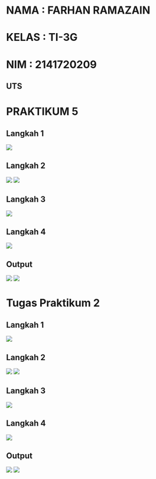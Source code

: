 # NAMA : FARHAN RAMAZAIN
# KELAS : TI-3G
# NIM : 2141720209
## UTS

# PRAKTIKUM 5

## Langkah 1
![](ss/l1.png)
## Langkah 2
![](ss/l2.png)
![](ss/l2,1.png)
## Langkah 3
![](ss/l3.png)
## Langkah 4
![](ss/l4.png)
## Output
![](ss/op1.png)
![](ss/op2.png)

# Tugas Praktikum 2

## Langkah 1
![](ss/t1.png)
## Langkah 2
![](ss/t2.png)
![](ss/t2,1.png)
## Langkah 3
![](ss/t3.png)
## Langkah 4
![](ss/t4.png)
## Output
![](ss/op3.png)
![](ss/op4.png)
